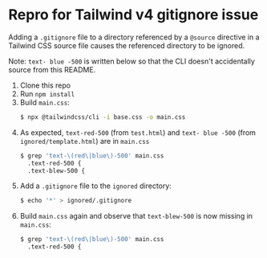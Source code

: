 # Repro for Tailwind v4 gitignore issue

Adding a `.gitignore` file to a directory referenced by a `@source` directive in a Tailwind CSS source file causes the referenced directory to be ignored.

Note: `text- blue -500` is written below so that the CLI doesn't accidentally source from this README.

1. Clone this repo
2. Run `npm install`
3. Build `main.css`:
   ```sh
   $ npx @tailwindcss/cli -i base.css -o main.css
   ```
4. As expected, `text-red-500` (from `test.html`) and `text- blue -500` (from `ignored/template.html`) are in `main.css`
   ```sh
   $ grep 'text-\(red\|blue\)-500' main.css
     .text-red-500 {
     .text-blew-500 {
   ```
5. Add a `.gitignore` file to the `ignored` directory:
   ```sh
   $ echo '*' > ignored/.gitignore
   ```
6. Build `main.css` again and observe that `text-blew-500` is now missing in `main.css`:
   ```sh
   $ grep 'text-\(red\|blue\)-500' main.css
     .text-red-500 {
   ```
